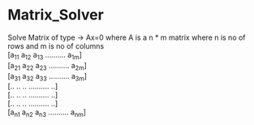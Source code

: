# Matrix_Solver
Solve Matrix of type -> Ax=0 where A is a n * m matrix where n is no of rows and m is no of columns <br/>
[a<sub>11</sub> a<sub>12</sub> a<sub>13</sub> .......... a<sub>1m</sub>] <br/>
   [a<sub>21</sub> a<sub>22</sub> a<sub>23</sub> .......... a<sub>2m</sub>] <br/>
   [a<sub>31</sub> a<sub>32</sub> a<sub>33</sub> .......... a<sub>3m</sub>] <br/>
   [.. .. .. .......... ..] <br/>
   [.. .. .. .......... ..] <br/>
   [.. .. .. .......... ..] <br/>
   [a<sub>n1</sub> a<sub>n2</sub> a<sub>n3</sub> .......... a<sub>nm</sub>] <br/>

  
